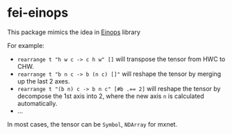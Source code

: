 # fei-einops
This package mimics the idea in [Einops](https://github.com/arogozhnikov/einops) library

For example:
- `rearrange t "h w c -> c h w" []` will transpose the tensor from HWC to CHW.
- `rearrange t "b n c -> b (n c) []"` will reshape the tensor by merging up the last 2 axes.
- `rearrange t "(b n) c -> b n c" [#b .== 2]` will reshape the tensor by decompose the 1st axis into 2, where the new axis `n` is calculated automatically.
- ...

In most cases, the tensor can be `Symbol`, `NDArray` for mxnet.
